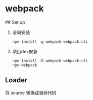 # webpack

## Set up

1. 全局安装

    ```command
    npm install -g webpack webpack-cli
    ```

2. 项目dev安装

    ```command
    npm install -D webpack webpack-cli
    npx webpack
    ```

## Loader

将 source 转换成目标代码